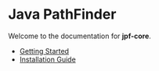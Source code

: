 # Java PathFinder

Welcome to the documentation for **jpf-core**.

- [Getting Started](docs/getting-started.md)
- [Installation Guide](docs/install.md)
